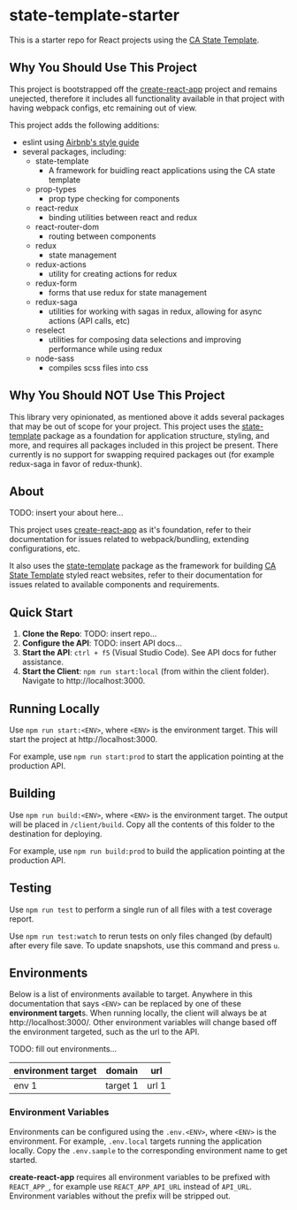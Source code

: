 # state-template-starter

This is a starter repo for React projects using the [CA State Template](TODO:link...).

## Why You Should Use This Project
This project is bootstrapped off the [create-react-app](https://github.com/facebook/create-react-app) project and remains unejected, therefore it includes all functionality available in that project with having webpack configs, etc remaining out of view.

This project adds the following additions:
- eslint using [Airbnb's style guide](https://github.com/airbnb/javascript)
- several packages, including:
  - state-template
    - A framework for buidling react applications using the CA state template
  - prop-types
    - prop type checking for components
  - react-redux
    - binding utilities between react and redux
  - react-router-dom
    - routing between components
  - redux
    - state management
  - redux-actions
    - utility for creating actions for redux
  - redux-form
    - forms that use redux for state management
  - redux-saga
    - utilities for working with sagas in redux, allowing for async actions (API calls, etc)
  - reselect
    - utilities for composing data selections and improving performance while using redux
  - node-sass
    - compiles scss files into css

## Why You Should NOT Use This Project
This library very opinionated, as mentioned above it adds several packages that may be out of scope for your project. This project uses the [state-template]() package as a foundation for application structure, styling, and more, and requires all packages included in this project be present. There currently is no support for swapping required packages out (for example redux-saga in favor of redux-thunk).

## About
TODO: insert your about here...

This project uses [create-react-app](https://github.com/facebook/create-react-app) as it's foundation, refer to their documentation for issues related to webpack/bundling, extending configurations, etc. 

It also uses the [state-template](https://www.npmjs.com/package/state-template) package as the framework for building [CA State Template](http://template.webstandards.ca.gov/sample/) styled react websites, refer to their documentation for issues related to available components and requirements.

## Quick Start
1. **Clone the Repo**: TODO: insert repo...
2. **Configure the API**: TODO: insert API docs...
3. **Start the API**: `ctrl + f5` (Visual Studio Code). See API docs for futher assistance.
4. **Start the Client**: `npm run start:local` (from within the client folder). Navigate to http://localhost:3000.

## Running Locally
Use `npm run start:<ENV>`, where `<ENV>` is the environment target. 
This will start the project at http://localhost:3000.

For example, use `npm run start:prod` to start the application pointing at the production API.

## Building
Use `npm run build:<ENV>`, where `<ENV>` is the environment target. The output will be placed in `/client/build`. Copy all the contents of this folder to the destination for deploying.

For example, use `npm run build:prod` to build the application pointing at the production API.

## Testing
Use `npm run test` to perform a single run of all files with a test coverage report.

Use `npm run test:watch` to rerun tests on only files changed (by default) after every file save. To update snapshots, use this command and press `u`.


## Environments
Below is a list of environments available to target. Anywhere in this documentation that says `<ENV>` can be replaced by one of these **environment target**s. When running locally, the client will always be at http://localhost:3000/. Other environment variables will change based off the environment targeted, such as the url to the API.

TODO: fill out environments...

environment target | domain | url
---|---|---
env 1 | target 1 | url 1


### Environment Variables
Environments can be configured using the `.env.<ENV>`, where `<ENV>` is the environment. For example, `.env.local` targets running the application locally. Copy the `.env.sample` to the corresponding environment name to get started.

**create-react-app** requires all environment variables to be prefixed with `REACT_APP_`, for example use `REACT_APP_API_URL` instead of `API_URL`. Environment variables without the prefix will be stripped out.
